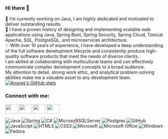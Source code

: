 ### Hi there 👋

<!--
**shahian/shahian** is a ✨ _special_ ✨ repository because its `README.md` (this file) appears on your GitHub profile.
https://dev.to/supritha/how-to-have-an-awesome-github-profile-1969
Here are some ideas to get you started:

- 🔭 I’m currently working on ...
- 🌱 I’m currently learning ...
- 👯 I’m looking to collaborate on ...
- 🤔 I’m looking for help with ...
- 💬 Ask me about ...
- 📫 How to reach me: ...
- 😄 Pronouns: ...
- ⚡ Fun fact: ...
-->
🔭 I’m currently working on Java, I am highly dedicated and motivated to deliver outstanding results. </br>
🌱 I have a proven history of designing and implementing scalable web applications using Java, Spring Boot, Spring Security, Spring Cloud, Tomcat
    Apache, SQL, PostgreSQL, and microservices architecture. </br>
✨ With over 10 years of experience, I have developed a deep understanding of the full software development lifecycle and consistently produce high-quality software      products that meet the needs of diverse clients. </br>
I am skilled at collaborating with multicultural teams and can effectively communicate complex development concepts to a broad audience.</br>
My attention to detail, strong work ethic, and analytical problem-solving abilities make me a valuable asset to any development team.
[![Anurag's GitHub stats](https://github-readme-stats.vercel.app/api?username=shahian)](https://github.com/shahian/README)

<h3 align="left">Connect with me:</h3>
<p align="left">
<a href="#" target="blank"><img align="center" src="https://cdn.jsdelivr.net/npm/simple-icons@3.0.1/icons/twitter.svg" alt="" height="30" width="40" /></a>
<a href="https://www.linkedin.com/in/hamidreza-shahian-1154b39a" target="blank"><img align="center" src="https://cdn.jsdelivr.net/npm/simple-icons@3.0.1/icons/linkedin.svg" alt="" height="30" width="40" /></a>
<a href="#" target="blank"><img align="center" src="https://cdn.jsdelivr.net/npm/simple-icons@3.0.1/icons/instagram.svg" alt="" height="30" width="40" /></a>
<a href="#" target="blank"><img align="center" src="https://cdn.jsdelivr.net/npm/simple-icons@3.0.1/icons/youtube.svg" alt="" height="30" width="40" /></a>
</p>
 
 ![Java](https://img.shields.io/badge/java-%23ED8B00.svg?style=for-the-badge&logo=java&logoColor=white)
 	![Spring](https://img.shields.io/badge/spring-%236DB33F.svg?style=for-the-badge&logo=spring&logoColor=white)
  ![C#](https://img.shields.io/badge/c%23-%23239120.svg?style=for-the-badge&logo=c-sharp&logoColor=white)
  ![MicrosoftSQLServer](https://img.shields.io/badge/Microsoft%20SQL%20Server-CC2927?style=for-the-badge&logo=microsoft%20sql%20server&logoColor=white)
  ![Postgres](https://img.shields.io/badge/postgres-%23316192.svg?style=for-the-badge&logo=postgresql&logoColor=white)
  ![GitHub](https://img.shields.io/badge/github-%23121011.svg?style=for-the-badge&logo=github&logoColor=white)
  ![JavaScript](https://img.shields.io/badge/javascript-%23323330.svg?style=for-the-badge&logo=javascript&logoColor=%23F7DF1E)
  ![HTML5](https://img.shields.io/badge/html5-%23E34F26.svg?style=for-the-badge&logo=html5&logoColor=white)
  ![CSS3](https://img.shields.io/badge/css3-%231572B6.svg?style=for-the-badge&logo=css3&logoColor=white)
  ![Microsoft](https://img.shields.io/badge/Microsoft-0078D4?style=for-the-badge&logo=microsoft&logoColor=white)
  ![Microsoft Office](https://img.shields.io/badge/Microsoft_Office-D83B01?style=for-the-badge&logo=microsoft-office&logoColor=white)
  ![Windows](https://img.shields.io/badge/Windows-0078D6?style=for-the-badge&logo=windows&logoColor=white)
  ![Fedora](https://img.shields.io/badge/Fedora-294172?style=for-the-badge&logo=fedora&logoColor=white)
 
